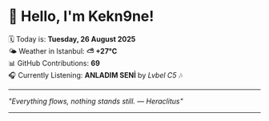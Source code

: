 # 👋 Hello, I'm Kekn9ne!

🗓️ Today is: **Tuesday, 26 August 2025**  
🌤️ Weather in Istanbul: **⛅️  +27°C**  
📊 GitHub Contributions: **69**  
🎧 Currently Listening: **ANLADIM SENİ** by *Lvbel C5* 🎶

---

_"Everything flows, nothing stands still. — *Heraclitus*"_

---
